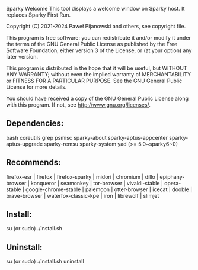 Sparky Welcome
This tool displays a welcome window on Sparky host. It replaces Sparky First Run.

Copyright (C) 2021-2024 Paweł Pijanowski and others, see copyright file.

This program is free software: you can redistribute it and/or modify
it under the terms of the GNU General Public License as published by
the Free Software Foundation, either version 3 of the License, or
(at your option) any later version.

This program is distributed in the hope that it will be useful,
but WITHOUT ANY WARRANTY; without even the implied warranty of
MERCHANTABILITY or FITNESS FOR A PARTICULAR PURPOSE.  See the
GNU General Public License for more details.

You should have received a copy of the GNU General Public License
along with this program.  If not, see <http://www.gnu.org/licenses/>.

Dependencies:
-------------
bash coreutils grep psmisc sparky-about sparky-aptus-appcenter sparky-aptus-upgrade sparky-remsu sparky-system yad (>= 5.0~sparky6~0)

Recommends:
-------------
firefox-esr | firefox | firefox-sparky | midori |  chromium | dillo | epiphany-browser | konqueror | seamonkey | tor-browser | vivaldi-stable | opera-stable | google-chrome-stable | palemoon | otter-browser | icecat | dooble | brave-browser | waterfox-classic-kpe | iron | librewolf | slimjet

Install:
-------------
su (or sudo) 
./install.sh

Uninstall:
-------------
su (or sudo)
./install.sh uninstall
